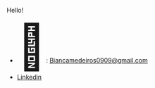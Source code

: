 Hello! 
- <span style='font-size:100px;'>&#128231;</span>: Biancamedeiros0909@gmail.com 
- <a href="www.linkedin.com/in/biancamedeirosdev"> Linkedin</a>

  
